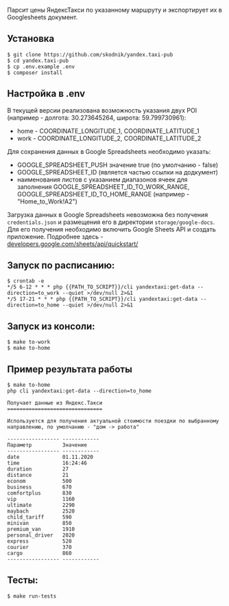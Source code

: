 Парсит цены ЯндексТакси по указанному маршруту и экспортирует их в Googlesheets документ.

## Установка
```
$ git clone https://github.com/skodnik/yandex.taxi-pub
$ cd yandex.taxi-pub
$ cp .env.example .env
$ composer install
```

## Настройка в .env

В текущей версии реализована возможность указания двух POI (например - долгота: 30.273645264, широта: 59.799730961):
- home - COORDINATE_LONGITUDE_1, COORDINATE_LATITUDE_1
- work - COORDINATE_LONGITUDE_2, COORDINATE_LATITUDE_2

Для сохранения данных в Google Spreadsheets необходимо указать:
- GOOGLE_SPREADSHEET_PUSH значение true (по умолчанию - false)
- GOOGLE_SPREADSHEET_ID (является частью ссылки на додкумент)
- наименования листов с указанием диапазонов ячеек для заполнения GOOGLE_SPREADSHEET_ID_TO_WORK_RANGE, GOOGLE_SPREADSHEET_ID_TO_HOME_RANGE (например - "Home_to_Work!A2")

Загрузка данных в Google Spreadsheets невозможна без получения `credentials.json` и размещения его в директории `storage/google-docs`. Для его получения необходимо включить Google Sheets API и создать приложение. Подробнее здесь - [developers.google.com/sheets/api/quickstart/](https://developers.google.com/sheets/api/quickstart/php#step_3_set_up_the_sample)

## Запуск по расписанию:
```
$ crontab -e
*/5 6-12 * * * php {{PATH_TO_SCRIPT}}/cli yandextaxi:get-data --direction=to_work --quiet >/dev/null 2>&1
*/5 17-21 * * * php {{PATH_TO_SCRIPT}}/cli yandextaxi:get-data --direction=to_home --quiet >/dev/null 2>&1
```

## Запуск из консоли:
```
$ make to-work
$ make to-home
```

## Пример результата работы
```
$ make to-home
php cli yandextaxi:get-data --direction=to_home

Получает данные из Яндекс.Такси
===============================

Используется для получения актуальной стоимости поездки по выбранному направлению, по умолчанию - "дом -> работа"

----------------- ------------
Параметр          Значение
----------------- ------------
date              01.11.2020
time              16:24:46
duration          27
distance          21
econom            500
business          670
comfortplus       830
vip               1160
ultimate          2290
maybach           2520
child_tariff      590
minivan           850
premium_van       1910
personal_driver   2020
express           520
courier           370
cargo             860
----------------- ------------
```

## Тесты:
```
$ make run-tests
```